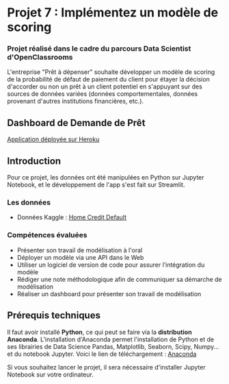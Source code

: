# Projet 7 : Implémentez un modèle de scoring
### Projet réalisé dans le cadre du parcours Data Scientist d'OpenClassrooms
L'entreprise "Prêt à dépenser" souhaite développer un modèle de scoring de la probabilité de défaut de paiement du client pour étayer la décision d'accorder ou non un prêt à un client potentiel en s'appuyant sur des sources de données variées (données comportementales, données provenant d'autres institutions financières, etc.).

## Dashboard de Demande de Prêt
[Application déployée sur Heroku](https://project-credit-scoring.herokuapp.com/)

## Introduction
Pour ce projet, les données ont été manipulées en Python sur Jupyter Notebook, et le développement de l'app s'est fait sur Streamlit.

### Les données
 - Données Kaggle : [Home Credit Default](https://www.kaggle.com/c/home-credit-default-risk/data)

### Compétences évaluées
 - Présenter son travail de modélisation à l'oral
 - Déployer un modèle via une API dans le Web
 - Utiliser un logiciel de version de code pour assurer l’intégration du modèle
 - Rédiger une note méthodologique afin de communiquer sa démarche de modélisation
 - Réaliser un dashboard pour présenter son travail de modélisation

## Prérequis techniques
Il faut avoir installé **Python**, ce qui peut se faire via la **distribution Anaconda**.
L'installation d'Anaconda permet l'installation de Python et de ses librairies de Data Science Pandas, Matplotlib, Seaborn, Scipy, Numpy... et du notebook Jupyter.
Voici le lien de téléchargement : [Anaconda](https://www.anaconda.com/download)

Si vous souhaitez lancer le projet, il sera nécessaire d'installer Jupyter Notebook sur votre ordinateur.
